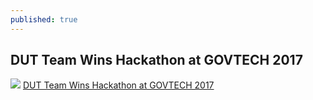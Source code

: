 ```yaml
---
published: true
---
```

## DUT Team Wins Hackathon at GOVTECH 2017
![]({{site.baseurl}}/https://www.dut.ac.za/wp-content/uploads/2017/11/pic-story1.jpg)
[DUT Team Wins Hackathon at GOVTECH 2017](https://www.dut.ac.za/dut-it-team-wins-hackathon-at-govtech-2017/)
